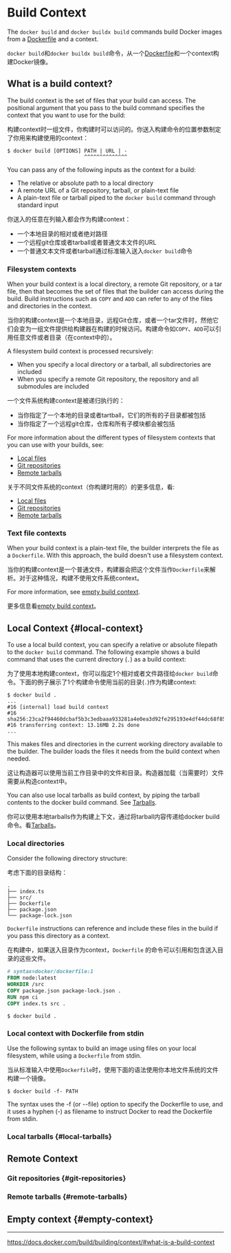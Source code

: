 # Build Context

The `docker build` and `docker buildx build` commands build Docker images from a [Dockerfile](https://docs.docker.com/reference/dockerfile/) and a context.

`docker build`和`docker buildx build`命令，从一个[Dockerfile](https://docs.docker.com/reference/dockerfile/)和一个context构建Docker镜像。

## What is a build context?

The build context is the set of files that your build can access. The positional argument that you pass to the build command specifies the context that you want to use for the build:

构建context时一组文件，你构建时可以访问的。你送入构建命令的位置参数制定了你用来构建使用的context：

```text
$ docker build [OPTIONS] PATH | URL | -
                         ^^^^^^^^^^^^^^
```

You can pass any of the following inputs as the context for a build:

- The relative or absolute path to a local directory
- A remote URL of a Git repository, tarball, or plain-text file
- A plain-text file or tarball piped to the `docker build` command through standard input

你送入的任意在列输入都会作为构建context：

- 一个本地目录的相对或者绝对路径
- 一个远程git仓库或者tarball或者普通文本文件的URL
- 一个普通文本文件或者tarball通过标准输入送入`docker build`命令

### Filesystem contexts

When your build context is a local directory, a remote Git repository, or a tar file, then that becomes the set of files that the builder can access during the build. Build instructions such as `COPY` and `ADD` can refer to any of the files and directories in the context.

当你的构建context是一个本地目录，远程Git仓库，或者一个tar文件时，然他它们会变为一组文件提供给构建器在构建的时候访问。构建命令如`COPY`、`ADD`可以引用任意文件或者目录（在context中的）。

A filesystem build context is processed recursively:

- When you specify a local directory or a tarball, all subdirectories are included
- When you specify a remote Git repository, the repository and all submodules are included

一个文件系统构建context是被递归执行的：

- 当你指定了一个本地的目录或者tartball，它们的所有的子目录都被包括
- 当你指定了一个远程git仓库，仓库和所有子模块都会被包括

For more information about the different types of filesystem contexts that you can use with your builds, see:

- [Local files](#local-context)
- [Git repositories](#git-repositories)
- [Remote tarballs](#remote-tarballs)

关于不同文件系统的context（你构建时用的）的更多信息，看:

- [Local files](#local-context)
- [Git repositories](#git-repositories)
- [Remote tarballs](#remote-tarballs)

### Text file contexts

When your build context is a plain-text file, the builder interprets the file as a `Dockerfile`. With this approach, the build doesn't use a filesystem context.

当你的构建context是一个普通文件，构建器会把这个文件当作`Dockerfile`来解析。对于这种情况，构建不使用文件系统context。

For more information, see [empty build context](#empty-context).

更多信息看[empty build context](#empty-context)。

## Local Context {#local-context}

To use a local build context, you can specify a relative or absolute filepath to the `docker build` command. The following example shows a build command that uses the current directory (`.`) as a build context:

为了使用本地构建context，你可以指定1个相对或者文件路径给`docker build`命令。下面的例子展示了1个构建命令使用当前的目录(`.`)作为构建context:

```text
$ docker build .
...
#16 [internal] load build context
#16 sha256:23ca2f94460dcbaf5b3c3edbaaa933281a4e0ea3d92fe295193e4df44dc68f85
#16 transferring context: 13.16MB 2.2s done
...
```

This makes files and directories in the current working directory available to the builder. The builder loads the files it needs from the build context when needed.

这让构造器可以使用当前工作目录中的文件和目录。构造器加载（当需要时）文件需要从构造context中。

You can also use local tarballs as build context, by piping the tarball contents to the docker build command. See [Tarballs](#local-tarballs).

你可以使用本地tarballs作为构建上下文，通过将tarball内容传递给docker build命令。看[Tarballs](#local-tarballs)。

### Local directories

Consider the following directory structure:

考虑下面的目录结构：

```text
.
├── index.ts
├── src/
├── Dockerfile
├── package.json
└── package-lock.json
```

`Dockerfile` instructions can reference and include these files in the build if you pass this directory as a context.

在构建中，如果送入目录作为context，`Dockerfile` 的命令可以引用和包含送入目录的这些文件。

```Dockerfile
# syntax=docker/dockerfile:1
FROM node:latest
WORKDIR /src
COPY package.json package-lock.json .
RUN npm ci
COPY index.ts src .
```

```text
$ docker build .
```

### Local context with Dockerfile from stdin

Use the following syntax to build an image using files on your local filesystem, while using a `Dockerfile` from stdin.

当从标准输入中使用`Dockerfile`时，使用下面的语法使用你本地文件系统的文件构建一个镜像。

```text
$ docker build -f- PATH
```

The syntax uses the -f (or --file) option to specify the Dockerfile to use, and it uses a hyphen (-) as filename to instruct Docker to read the Dockerfile from stdin.



### Local tarballs {#local-tarballs}

## Remote Context

### Git repositories {#git-repositories}

### Remote tarballs {#remote-tarballs}

## Empty context {#empty-context}

---

<https://docs.docker.com/build/building/context/#what-is-a-build-context>
